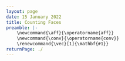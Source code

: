 ```yaml
---
layout: page
date: 15 January 2022
title: Counting Faces
preamble: |-
    \newcommand{\aff}{\operatorname{aff}}
    \newcommand{\conv}{\operatorname{conv}}
    \renewcommand{\vec}[1]{\mathbf{#1}}
returnPage: ./
---
```

